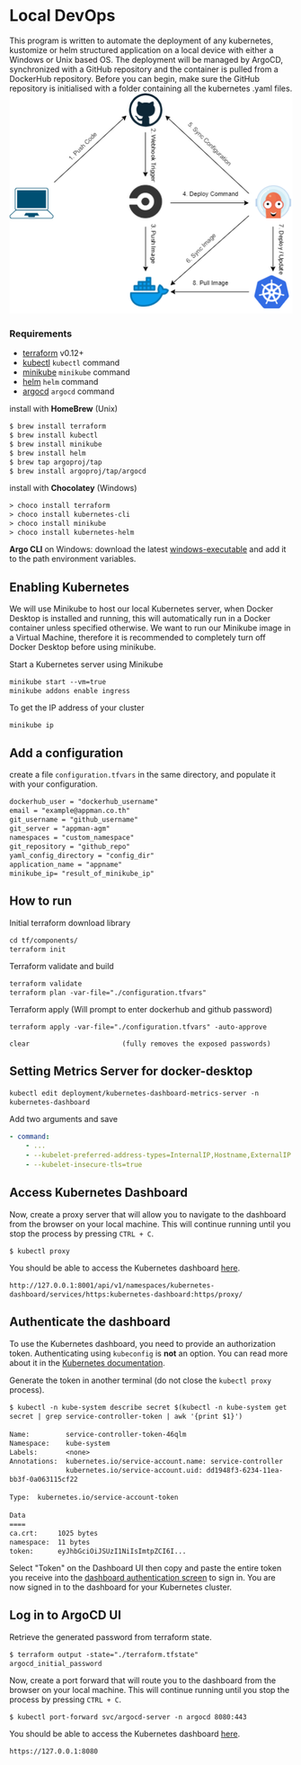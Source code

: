 # Local DevOps

This program is written to automate the deployment of any kubernetes, kustomize or helm structured application on a local device with either a Windows or Unix based OS. The deployment will be managed by ArgoCD, synchronized with a GitHub repository and the container is pulled from a DockerHub repository. Before you can begin, make sure the GitHub repository is initialised with a folder containing all the kubernetes .yaml files.   
![Alt text](ArgoCD_Pipeline.png "Title")

### Requirements

- [terraform](https://terraform.io) v0.12+
- [kubectl](https://kubernetes.io/docs/tasks/tools/install-kubectl/) `kubectl` command
- [minikube](https://kubernetes.io/docs/tasks/tools/install-minikube/) `minikube` command
- [helm](https://helm.sh/docs/intro/install/) `helm` command
- [argocd](https://argoproj.github.io/argo-cd/cli_installation/) `argocd` command

install with **HomeBrew** (Unix)

``` shell
$ brew install terraform  
$ brew install kubectl  
$ brew install minikube  
$ brew install helm  
$ brew tap argoproj/tap  
$ brew install argoproj/tap/argocd  
```

install with **Chocolatey** (Windows)

``` shell
> choco install terraform  
> choco install kubernetes-cli  
> choco install minikube  
> choco install kubernetes-helm  
```

**Argo CLI** on Windows: download the latest [windows-executable](https://github.com/argoproj/argo-cd/releases) and add it to the path environment variables.

## Enabling Kubernetes

We will use Minikube to host our local Kubernetes server, when Docker Desktop is installed and running, this will automatically run in a Docker container unless specified otherwise. We want to run our Minikube image in a Virtual Machine, therefore it is recommended to completely turn off Docker Desktop before using minikube. 

Start a Kubernetes server using Minikube

``` shell
minikube start --vm=true
minikube addons enable ingress
```

To get the IP address of your cluster

``` shell
minikube ip
```

## Add a configuration

create a file `configuration.tfvars` in the same directory, and populate it with your configuration. 

``` vim
dockerhub_user = "dockerhub_username"
email = "example@appman.co.th"
git_username = "github_username"
git_server = "appman-agm"
namespaces = "custom_namespace"
git_repository = "github_repo"
yaml_config_directory = "config_dir"
application_name = "appname"
minikube_ip= "result_of_minikube_ip"
```

## How to run

Initial terraform download library

``` shell
cd tf/components/
terraform init
```

Terraform validate and build

``` shell
terraform validate
terraform plan -var-file="./configuration.tfvars"
```

Terraform apply (Will prompt to enter dockerhub and github password)

``` shell
terraform apply -var-file="./configuration.tfvars" -auto-approve  
```
```
clear                       (fully removes the exposed passwords)
```

## Setting Metrics Server for docker-desktop

``` shell
kubectl edit deployment/kubernetes-dashboard-metrics-server -n kubernetes-dashboard
```
Add two arguments and save
``` yaml
- command:
    - ...
    - --kubelet-preferred-address-types=InternalIP,Hostname,ExternalIP
    - --kubelet-insecure-tls=true
```

## Access Kubernetes Dashboard

Now, create a proxy server that will allow you to navigate to the dashboard 
from the browser on your local machine. This will continue running until you stop the process by pressing `CTRL + C`.

```shell
$ kubectl proxy
```

You should be able to access the Kubernetes dashboard [here](http://127.0.0.1:8001/api/v1/namespaces/kubernetes-dashboard/services/https:kubernetes-dashboard:https/proxy/).

```plaintext
http://127.0.0.1:8001/api/v1/namespaces/kubernetes-dashboard/services/https:kubernetes-dashboard:https/proxy/
```

## Authenticate the dashboard

To use the Kubernetes dashboard, you need to provide an authorization token. 
Authenticating using `kubeconfig` is **not** an option. You can read more about
it in the [Kubernetes documentation](https://kubernetes.io/docs/tasks/access-application-cluster/web-ui-dashboard/#accessing-the-dashboard-ui).

Generate the token in another terminal (do not close the `kubectl proxy` process).

```shell
$ kubectl -n kube-system describe secret $(kubectl -n kube-system get secret | grep service-controller-token | awk '{print $1}')

Name:         service-controller-token-46qlm
Namespace:    kube-system
Labels:       <none>
Annotations:  kubernetes.io/service-account.name: service-controller
              kubernetes.io/service-account.uid: dd1948f3-6234-11ea-bb3f-0a063115cf22

Type:  kubernetes.io/service-account-token

Data
====
ca.crt:     1025 bytes
namespace:  11 bytes
token:      eyJhbGciOiJSUzI1NiIsImtpZCI6I...
```

Select "Token" on the Dashboard UI then copy and paste the entire token you 
receive into the 
[dashboard authentication screen](http://127.0.0.1:8001/api/v1/namespaces/kubernetes-dashboard/services/https:kubernetes-dashboard:/proxy/) 
to sign in. You are now signed in to the dashboard for your Kubernetes cluster.

## Log in to ArgoCD UI

Retrieve the generated password from terraform state.

``` shell
$ terraform output -state="./terraform.tfstate" argocd_initial_password
```
Now, create a port forward that will route you to  the dashboard from the browser on your local machine. This will continue running until you stop the process by pressing `CTRL + C`.

```shell
$ kubectl port-forward svc/argocd-server -n argocd 8080:443
```

You should be able to access the Kubernetes dashboard [here](https://127.0.0.1:8080).

```plaintext
https://127.0.0.1:8080
```